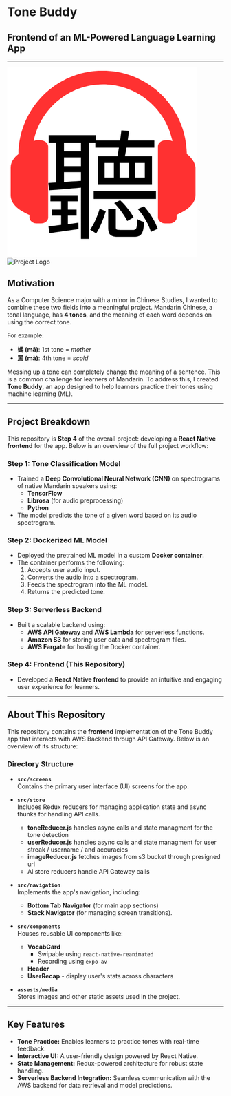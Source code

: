 # **Tone Buddy**  
## **Frontend of an ML-Powered Language Learning App**

---

![Project Logo](/assets/media/logolfinal2.png)
<img src="/assets/media/logofinal2.png" alt="Project Logo" width="200">


## **Motivation**
As a Computer Science major with a minor in Chinese Studies, I wanted to combine these two fields into a meaningful project. Mandarin Chinese, a tonal language, has **4 tones**, and the meaning of each word depends on using the correct tone.

For example:  
- **媽 (mā)**: 1st tone = *mother*  
- **罵 (mà)**: 4th tone = *scold*  

Messing up a tone can completely change the meaning of a sentence. This is a common challenge for learners of Mandarin. To address this, I created **Tone Buddy**, an app designed to help learners practice their tones using machine learning (ML).

---

## **Project Breakdown**
This repository is **Step 4** of the overall project: developing a **React Native frontend** for the app. Below is an overview of the full project workflow:

### **Step 1: Tone Classification Model**
- Trained a **Deep Convolutional Neural Network (CNN)** on spectrograms of native Mandarin speakers using:
  - **TensorFlow**
  - **Librosa** (for audio preprocessing)
  - **Python**
- The model predicts the tone of a given word based on its audio spectrogram.

### **Step 2: Dockerized ML Model**
- Deployed the pretrained ML model in a custom **Docker container**.
- The container performs the following:
  1. Accepts user audio input.
  2. Converts the audio into a spectrogram.
  3. Feeds the spectrogram into the ML model.
  4. Returns the predicted tone.

### **Step 3: Serverless Backend**
- Built a scalable backend using:
  - **AWS API Gateway** and **AWS Lambda** for serverless functions.
  - **Amazon S3** for storing user data and spectrogram files.
  - **AWS Fargate** for hosting the Docker container.

### **Step 4: Frontend (This Repository)**
- Developed a **React Native frontend** to provide an intuitive and engaging user experience for learners.

---

## **About This Repository**
This repository contains the **frontend** implementation of the Tone Buddy app that interacts with AWS Backend through API Gateway. Below is an overview of its structure:

### **Directory Structure**
- **`src/screens`**  
  Contains the primary user interface (UI) screens for the app.

- **`src/store`**  
  Includes Redux reducers for managing application state and async thunks for handling API calls.
  - **toneReducer.js** handles async calls and state managment for the tone detection
  - **userReducer.js** handles async calls and state managment for user streak / username / and accuracies
  - **imageReducer.js** fetches images from s3 bucket through presigned url
  - Al store reducers handle API Gateway calls

- **`src/navigation`**  
  Implements the app's navigation, including:
  - **Bottom Tab Navigator** (for main app sections)
  - **Stack Navigator** (for managing screen transitions).

- **`src/components`**  
  Houses reusable UI components like:
  - **VocabCard**
      - Swipable using ``react-native-reanimated``
      - Recording using ``expo-av``
  - **Header**
  - **UserRecap** - display user's stats across characters

- **`assests/media`**  
  Stores images and other static assets used in the project.

---

## **Key Features**
- **Tone Practice:** Enables learners to practice tones with real-time feedback.  
- **Interactive UI:** A user-friendly design powered by React Native.  
- **State Management:** Redux-powered architecture for robust state handling.  
- **Serverless Backend Integration:** Seamless communication with the AWS backend for data retrieval and model predictions.



